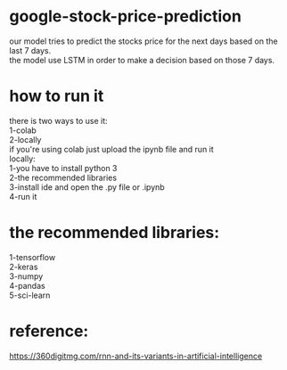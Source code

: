 # google-stock-price-prediction
our model tries to predict the stocks price for the next days based on the last 7 days.<br/>
the model use LSTM in order to make a decision based on those 7 days.
# how to run it
there is two ways to use it:<br/>
1-colab<br/>
2-locally<br/>
if you're using colab just upload the ipynb file and run it<br/>
locally:<br/>
1-you have to install python 3<br/>
2-the recommended libraries<br/>
3-install ide and open the .py file or .ipynb<br/>
4-run it

# the recommended libraries:
1-tensorflow<br/>
2-keras<br/>
3-numpy<br/>
4-pandas<br/>
5-sci-learn

# reference:
https://360digitmg.com/rnn-and-its-variants-in-artificial-intelligence
